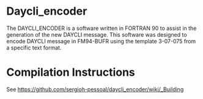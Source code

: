 Daycli_encoder
==========

The DAYCLI_ENCODER is a software written  in FORTRAN 90  to assist in the generation of the new DAYCLI message.
This software was designed to encode DAYCLI message in FM94-BUFR using the template 3-07-075 from a specific text format.


Compilation Instructions
==========
See https://github.com/sergioh-pessoal/daycli_encoder/wiki/_Building